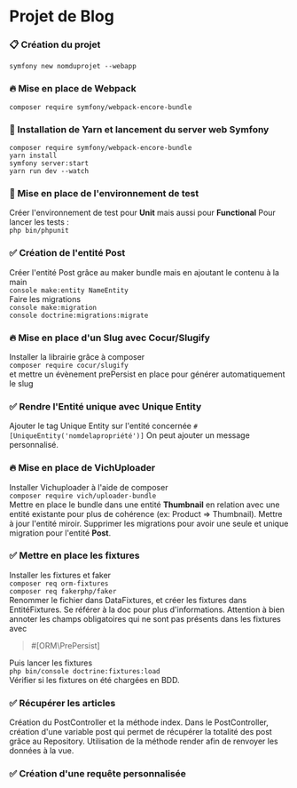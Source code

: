 # Projet de Blog 

### 📋 Création du projet
`symfony new nomduprojet --webapp`

### 🔥 Mise en place de Webpack
`composer require symfony/webpack-encore-bundle`

### 🔽 Installation de Yarn et lancement du server web Symfony 
`composer require symfony/webpack-encore-bundle` <br>
`yarn install` <br>
`symfony server:start` <br>
`yarn run dev --watch` <br>

### 📝 Mise en place de l'environnement de test
Créer l'environnement de test pour **Unit** mais aussi pour **Functional**
Pour lancer les tests : <br>
`php bin/phpunit`

### ✅ Création de l'entité Post
Créer l'entité Post grâce au maker bundle mais en ajoutant le contenu à la main <br>
`console make:entity NameEntity` <br>
Faire les migrations <br>
`console make:migration` <br>
`console doctrine:migrations:migrate`

### 🔥 Mise en place d'un Slug avec Cocur/Slugify
Installer la librairie grâce à composer <br>
`composer require cocur/slugify` <br>
et mettre un évènement prePersist en place pour générer automatiquement le slug

### ✅ Rendre l'Entité unique avec Unique Entity
Ajouter le tag Unique Entity sur l'entité concernée
`#[UniqueEntity('nomdelapropriété')]`
On peut ajouter un message personnalisé.

### 🔥 Mise en place de VichUploader
Installer Vichuploader à l'aide de composer <br>
`composer require vich/uploader-bundle` <br>
Mettre en place le bundle dans une entité **Thumbnail** en relation avec une entité existante pour plus de cohérence (ex: Product => Thumbnail).
Mettre à jour l'entité miroir. Supprimer les migrations pour avoir une seule et unique migration pour l'entité **Post**.

### ✅ Mettre en place les fixtures
Installer les fixtures et faker <br>
`composer req orm-fixtures` <br>
`composer req fakerphp/faker` <br>
Renommer le fichier dans DataFixtures, et créer les fixtures dans EntitéFixtures. Se référer à la doc pour plus d'informations.
Attention à bien annoter les champs obligatoires qui ne sont pas présents dans les fixtures avec
> #[ORM\PrePersist] <br>

Puis lancer les fixtures <br>
`php bin/console doctrine:fixtures:load` <br>
Vérifier si les fixtures on été chargées en BDD.

### ✅ Récupérer les articles
Création du PostController et la méthode index. Dans le PostController, création d'une variable post qui permet de récupérer
la totalité des post grâce au Repository. Utilisation de la méthode render afin de renvoyer les données à la vue.

### ✅ Création d'une requête personnalisée
